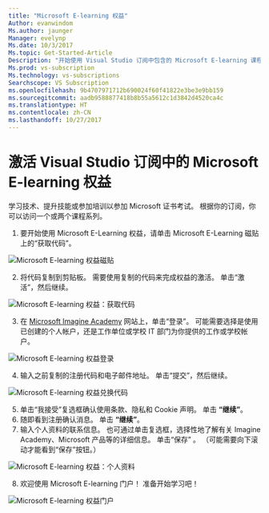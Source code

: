 ```yaml
---
title: "Microsoft E-learning 权益"
Author: evanwindom
Ms.author: jaunger
Manager: evelynp
Ms.date: 10/3/2017
Ms.topic: Get-Started-Article
Description: "开始使用 Visual Studio 订阅中包含的 Microsoft E-learning 课程。"
Ms.prod: vs-subscription
Ms.technology: vs-subscriptions
Searchscope: VS Subscription
ms.openlocfilehash: 9b4707971712b690024f60f41822e3be3e9bb159
ms.sourcegitcommit: aadb9588877418b8b55a5612c1d3842d4520ca4c
ms.translationtype: HT
ms.contentlocale: zh-CN
ms.lasthandoff: 10/27/2017
---
```

# <a name="activating-the-microsoft-e-learning-benefit-in-visual-studio-subscriptions"></a>激活 Visual Studio 订阅中的 Microsoft E-learning 权益

学习技术、提升技能或参加培训以参加 Microsoft 证书考试。  根据你的订阅，你可以访问一个或两个课程系列。  

1.  要开始使用 Microsoft E-Learning 权益，请单击 Microsoft E-Learning 磁贴上的“获取代码”。 

![Microsoft E-learning 权益磁贴](_img\vs-elearn\vs-elearn-tile.png)

2.  将代码复制到剪贴板。  需要使用复制的代码来完成权益的激活。  单击“激活”，然后继续。 

![Microsoft E-learning 权益：获取代码](_img\vs-elearn\vs-elearn-get-code.png)

3.  在 [Microsoft Imagine Academy](https://imagineacademy.microsoft.com/AccessCodeRedemption/enrollmentcode?channelid=6) 网站上，单击“登录”。  可能需要选择是使用已创建的个人帐户，还是工作单位或学校 IT 部门为你提供的工作或学校帐户。 

![Microsoft E-learning 权益登录](_img\vs-elearn\vs-elearn-imagine-resized.png)

4.  输入之前复制的注册代码和电子邮件地址。  单击“提交”，然后继续。  

![Microsoft E-learning 权益兑换代码](_img\vs-elearn\vs-elearn-enter-code-resized.png)

5.  单击“我接受”复选框确认使用条款、隐私和 Cookie 声明。  单击 **“继续”**。  
6.  随即看到注册确认消息。  单击 **“继续”**。  
7.  输入个人资料的联系信息。  也可通过单击复选框，选择性地了解有关 Imagine Academy、Microsoft 产品等的详细信息。  单击“保存” 。  （可能需要向下滚动才能看到“保存”按钮。）

![Microsoft E-learning 权益：个人资料](_img\vs-elearn\vs-elearn-full-profile.png)

8.  欢迎使用 Microsoft E-learning 门户！ 准备开始学习吧！

![Microsoft E-learning 权益门户](_img\vs-elearn\vs-elearn-portal.png)
